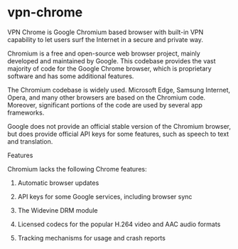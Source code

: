 # vpn-chrome
VPN Chrome is Google Chromium based browser with built-in VPN capability to let users surf the Internet in a secure and private way.

Chromium is a free and open-source web browser project, mainly developed and maintained by Google. This codebase provides the vast majority of code for the Google Chrome browser, which is proprietary software and has some additional features.

The Chromium codebase is widely used. Microsoft Edge, Samsung Internet, Opera, and many other browsers are based on the Chromium code. Moreover, significant portions of the code are used by several app frameworks.

Google does not provide an official stable version of the Chromium browser, but does provide official API keys for some features, such as speech to text and translation.

Features

Chromium lacks the following Chrome features:

1. Automatic browser updates

2. API keys for some Google services, including browser sync

3. The Widevine DRM module

4. Licensed codecs for the popular H.264 video and AAC audio formats

5. Tracking mechanisms for usage and crash reports
